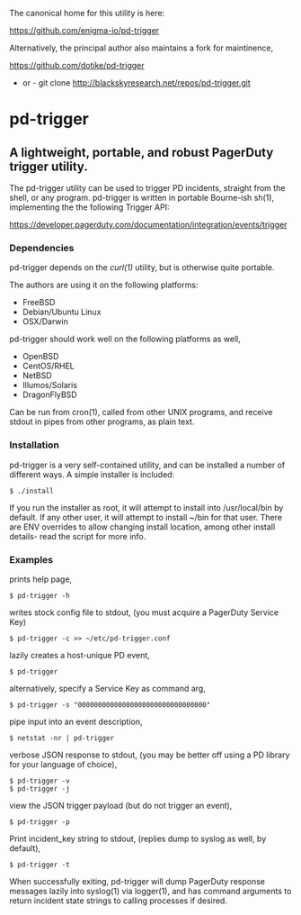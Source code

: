 The canonical home for this utility is here:

https://github.com/enigma-io/pd-trigger

Alternatively, the principal author also maintains a fork for maintinence,

https://github.com/dotike/pd-trigger
  - or -
git clone http://blackskyresearch.net/repos/pd-trigger.git


pd-trigger
====================

A lightweight, portable, and robust PagerDuty trigger utility.
---------------------

The pd-trigger  utility can be used to trigger PD incidents, straight from the
shell, or any program.  pd-trigger is written in portable Bourne-ish sh(1),
implementing the the following Trigger API:

  https://developer.pagerduty.com/documentation/integration/events/trigger

### Dependencies

pd-trigger depends on the *curl(1)* utility, but is otherwise quite portable.

The authors are using it on the following platforms:

-   FreeBSD
-   Debian/Ubuntu Linux
-   OSX/Darwin

pd-trigger should work well on the following platforms as well,

-    OpenBSD
-    CentOS/RHEL 
-    NetBSD
-    Illumos/Solaris
-    DragonFlyBSD

Can be run from cron(1), called from other UNIX programs, and receive stdout
in pipes from other programs, as plain text.


### Installation

pd-trigger is a very self-contained utility, and can be installed a number
of different ways.  A simple installer is included:

    $ ./install

If you run the installer as root, it will attempt to install into
/usr/local/bin by default.  If any other user, it will attempt to
install ~/bin for that user.  There are ENV overrides to allow 
changing install location, among other install details- read the
script for more info.

    
### Examples

prints help page,

    $ pd-trigger -h

writes stock config file to stdout,
(you must acquire a PagerDuty Service Key)

    $ pd-trigger -c >> ~/etc/pd-trigger.conf

lazily creates a host-unique PD event,

    $ pd-trigger

alternatively, specify a Service Key as command arg,

    $ pd-trigger -s "00000000000000000000000000000000"

pipe input into an event description,

    $ netstat -nr | pd-trigger

verbose JSON response to stdout,
(you may be better off using a PD library for your language of choice),

    $ pd-trigger -v
    $ pd-trigger -j

view the JSON trigger payload (but do not trigger an event),

    $ pd-trigger -p

Print incident_key string to stdout,
(replies dump to syslog as well, by default),

    $ pd-trigger -t

When successfully exiting, pd-trigger will dump PagerDuty response messages
lazily into syslog(1) via logger(1), and has command arguments to return
incident state strings to calling processes if desired.


